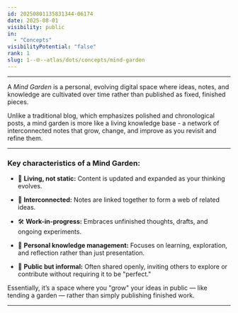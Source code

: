 ```yaml
---
id: 20250801135831344-06174
date: 2025-08-01
visibility: public
in:
  - "Concepts"
visibilityPotential: "false"
rank: 1
slug: 1--🌐--atlas/dots/concepts/mind-garden
---
```

---

A *Mind Garden* is a personal, evolving digital space where ideas, notes, and knowledge are cultivated over time rather than published as fixed, finished pieces.

Unlike a traditional blog, which emphasizes polished and chronological posts, a mind garden is more like a living knowledge base - a network of interconnected notes that grow, change, and improve as you revisit and refine them.

---

### Key characteristics of a Mind Garden:

- 🌱 **Living, not static:** Content is updated and expanded as your thinking evolves.

- 🔗 **Interconnected:** Notes are linked together to form a web of related ideas.

- 🛠 **Work-in-progress:** Embraces unfinished thoughts, drafts, and ongoing experiments.

- 🌳 **Personal knowledge management:** Focuses on learning, exploration, and reflection rather than just presentation.

- 👀 **Public but informal:** Often shared openly, inviting others to explore or contribute without requiring it to be "perfect."

Essentially, it’s a space where you "grow" your ideas in public — like tending a garden — rather than simply publishing finished work.

___